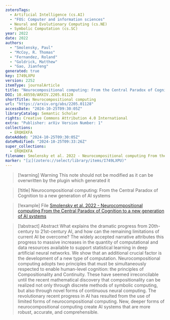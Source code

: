 ```yaml
---
zoteroTags:
  - Artificial Intelligence (cs.AI)
  - "FOS: Computer and information sciences"
  - Neural and Evolutionary Computing (cs.NE)
  - Symbolic Computation (cs.SC)
year: 2022
date: 2022
authors:
  - "Smolensky, Paul"
  - "McCoy, R. Thomas"
  - "Fernandez, Roland"
  - "Goldrick, Matthew"
  - "Gao, Jianfeng"
generated: true
key: I749LXPU
version: 2252
itemType: journalArticle
title: "Neurocompositional computing: From the Central Paradox of Cognition to a new generation of AI systems"
DOI: 10.48550/ARXIV.2205.01128
shortTitle: Neurocompositional computing
url: "https://arxiv.org/abs/2205.01128"
accessDate: "2024-10-25T09:30:05Z"
libraryCatalog: Semantic Scholar
rights: Creative Commons Attribution 4.0 International
extra: "Publisher: arXiv Version Number: 1"
collections:
  - ERQKEKFA
dateAdded: "2024-10-25T09:30:05Z"
dateModified: "2024-10-25T09:33:26Z"
super_collections:
  - ERQKEKFA
filename: Smolensky et al. 2022 - Neurocompositional computing From the Central Paradox of Cognition to a new generation of AI systems
marker: "[🇿](zotero://select/library/items/I749LXPU)"
---
```


>[!warning] Warning
> This note should not be modified as it can be overwritten by the plugin which generated it

> [!title] Neurocompositional computing: From the Central Paradox of Cognition to a new generation of AI systems

> [!example] File
> [Smolensky et al. 2022 - Neurocompositional computing From the Central Paradox of Cognition to a new generation of AI systems](Smolensky%20et%20al.%202022%20-%20Neurocompositional%20computing%20From%20the%20Central%20Paradox%20of%20Cognition%20to%20a%20new%20generation%20of%20AI%20systems.pdf)

> [!abstract] Abstract
> What explains the dramatic progress from 20th-century to 21st-century AI, and how can the remaining limitations of current AI be overcome? The widely accepted narrative attributes this progress to massive increases in the quantity of computational and data resources available to support statistical learning in deep artificial neural networks. We show that an additional crucial factor is the development of a new type of computation. Neurocompositional computing adopts two principles that must be simultaneously respected to enable human-level cognition: the principles of Compositionality and Continuity. These have seemed irreconcilable until the recent mathematical discovery that compositionality can be realized not only through discrete methods of symbolic computing, but also through novel forms of continuous neural computing. The revolutionary recent progress in AI has resulted from the use of limited forms of neurocompositional computing. New, deeper forms of neurocompositional computing create AI systems that are more robust, accurate, and comprehensible.

